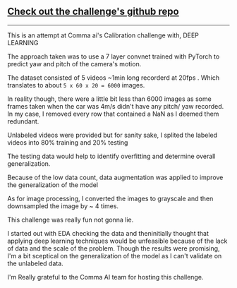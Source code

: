 ## [Check out the challenge's github repo](https://github.com/commaai/openpilot/tree/master/common/transformations)

-------

This is an attempt at Comma ai's Calibration challenge with, DEEP LEARNING

The approach taken was to use a 7 layer convnet trained with PyTorch to predict yaw and pitch of the camera's motion.

The dataset consisted of 5 videos ~1min long recorderd at 20fps .
Which translates to about `5 x 60 x 20 = 6000` images.

In reality though, there were a little bit less than 6000 images as some frames taken when the car was 4m/s didn't have any pitch/ yaw recorded.
In my case, I removed every row that contained a NaN as I deemed them redundant.

Unlabeled videos were provided but for sanity sake, I splited the labeled videos into 80% training and 20% testing

The testing data would help to identify overfitting and determine overall generalization.

Because of the low data count, data augmentation was applied to improve the generalization of the model


As for image processing, I converted the images to grayscale and then downsampled the image by ~ 4 times.


This challenge was really fun not gonna lie.

I started out with EDA checking the data and theninitially thought that applying deep learning techniques would be unfeasible because of the lack of data and the scale of the problem. Though the results were promising, I'm a bit sceptical on the generalization of the model as I can't validate on the unlabeled data.

I'm Really grateful to the Comma AI team for hosting this challenge.